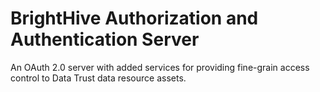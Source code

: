 # BrightHive Authorization and Authentication Server

An OAuth 2.0 server with added services for providing fine-grain access control to Data Trust data resource assets.
